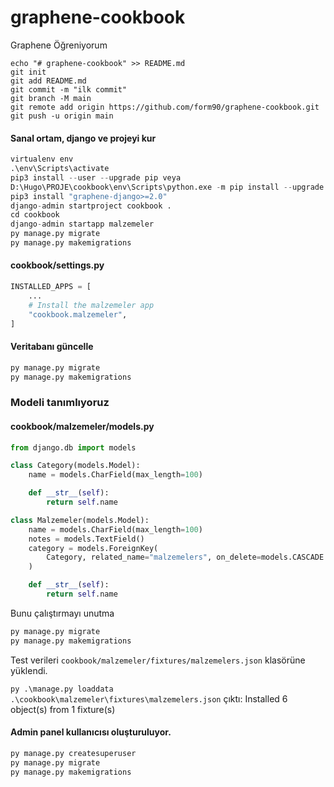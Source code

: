 # graphene-cookbook
Graphene Öğreniyorum

```editorconfig
echo "# graphene-cookbook" >> README.md
git init
git add README.md
git commit -m "ilk commit"
git branch -M main
git remote add origin https://github.com/form90/graphene-cookbook.git
git push -u origin main
```
#### Sanal ortam, django ve projeyi kur
```python
virtualenv env
.\env\Scripts\activate
pip3 install --user --upgrade pip veya
D:\Hugo\PROJE\cookbook\env\Scripts\python.exe -m pip install --upgrade pip
pip3 install "graphene-django>=2.0"
django-admin startproject cookbook .
cd cookbook
django-admin startapp malzemeler
py manage.py migrate
py manage.py makemigrations
```
#### cookbook/settings.py
```python
INSTALLED_APPS = [
    ...
    # Install the malzemeler app
    "cookbook.malzemeler",
]

```
#### Veritabanı güncelle
```python
py manage.py migrate
py manage.py makemigrations

```
### Modeli tanımlıyoruz
#### cookbook/malzemeler/models.py
```python
from django.db import models

class Category(models.Model):
    name = models.CharField(max_length=100)

    def __str__(self):
        return self.name

class Malzemeler(models.Model):
    name = models.CharField(max_length=100)
    notes = models.TextField()
    category = models.ForeignKey(
        Category, related_name="malzemelers", on_delete=models.CASCADE
    )

    def __str__(self):
        return self.name
```
Bunu çalıştırmayı unutma
```python
py manage.py migrate
py manage.py makemigrations
```
Test verileri ```cookbook/malzemeler/fixtures/malzemelers.json``` klasörüne yüklendi.

```py .\manage.py loaddata .\cookbook\malzemeler\fixtures\malzemelers.json```
çıktı: Installed 6 object(s) from 1 fixture(s)

#### Admin panel kullanıcısı oluşturuluyor.
```python
py manage.py createsuperuser
py manage.py migrate
py manage.py makemigrations
```